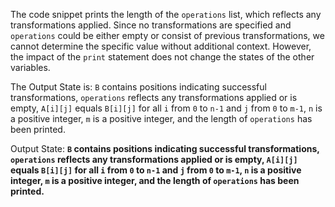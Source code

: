 The code snippet prints the length of the `operations` list, which reflects any transformations applied. Since no transformations are specified and `operations` could be either empty or consist of previous transformations, we cannot determine the specific value without additional context. However, the impact of the `print` statement does not change the states of the other variables.

The Output State is:
`B` contains positions indicating successful transformations, `operations` reflects any transformations applied or is empty, `A[i][j]` equals `B[i][j]` for all `i` from `0` to `n-1` and `j` from `0` to `m-1`, `n` is a positive integer, `m` is a positive integer, and the length of `operations` has been printed.

Output State: **`B` contains positions indicating successful transformations, `operations` reflects any transformations applied or is empty, `A[i][j]` equals `B[i][j]` for all `i` from `0` to `n-1` and `j` from `0` to `m-1`, `n` is a positive integer, `m` is a positive integer, and the length of `operations` has been printed.**